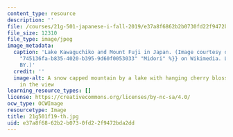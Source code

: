 ```yaml
---
content_type: resource
description: ''
file: /courses/21g-501-japanese-i-fall-2019/e37a8f6862b2b0730fd22f9472bda2dd_21g501f19-th.jpg
file_size: 12310
file_type: image/jpeg
image_metadata:
  caption: 'Lake Kawaguchiko and Mount Fuji in Japan. (Image courtesy of {{% resource_link
    "745136fa-b835-4020-b395-9d60f0053033" "Midori" %}} on Wikimedia. License: CC
    BY.)'
  credit: ''
  image-alt: A snow capped mountain by a lake with hanging cherry blossom branches
    in the view
learning_resource_types: []
license: https://creativecommons.org/licenses/by-nc-sa/4.0/
ocw_type: OCWImage
resourcetype: Image
title: 21g501f19-th.jpg
uid: e37a8f68-62b2-b073-0fd2-2f9472bda2dd
---
```

